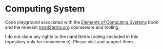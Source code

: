 # Computing System

Code playground associated with the [Elements of Computing Systems][1] book and the relevant [nand2tetris.org][2] courseware and tooling. 

I do not claim any rights to the nand2tetris tooling (included in this repository only for convenience). Please visit and support them.  

[1]: https://www.nand2tetris.org/course 
[2]: https://www.amazon.com/Elements-Computing-Systems-second-Principles/dp/0262539802